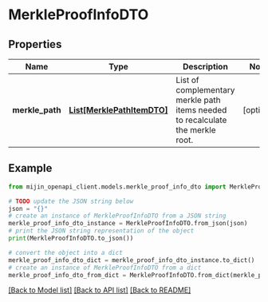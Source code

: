 # MerkleProofInfoDTO


## Properties

Name | Type | Description | Notes
------------ | ------------- | ------------- | -------------
**merkle_path** | [**List[MerklePathItemDTO]**](MerklePathItemDTO.md) | List of complementary merkle path items needed to recalculate the merkle root. | [optional] 

## Example

```python
from mijin_openapi_client.models.merkle_proof_info_dto import MerkleProofInfoDTO

# TODO update the JSON string below
json = "{}"
# create an instance of MerkleProofInfoDTO from a JSON string
merkle_proof_info_dto_instance = MerkleProofInfoDTO.from_json(json)
# print the JSON string representation of the object
print(MerkleProofInfoDTO.to_json())

# convert the object into a dict
merkle_proof_info_dto_dict = merkle_proof_info_dto_instance.to_dict()
# create an instance of MerkleProofInfoDTO from a dict
merkle_proof_info_dto_from_dict = MerkleProofInfoDTO.from_dict(merkle_proof_info_dto_dict)
```
[[Back to Model list]](../README.md#documentation-for-models) [[Back to API list]](../README.md#documentation-for-api-endpoints) [[Back to README]](../README.md)


